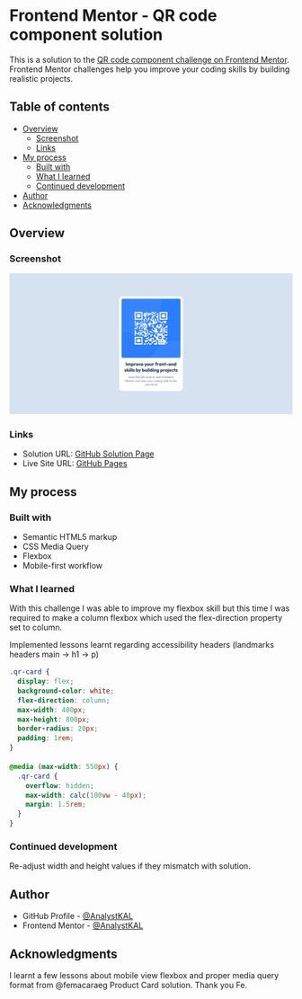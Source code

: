 # Frontend Mentor - QR code component solution

This is a solution to the [QR code component challenge on Frontend Mentor](https://www.frontendmentor.io/challenges/qr-code-component-iux_sIO_H). Frontend Mentor challenges help you improve your coding skills by building realistic projects.

## Table of contents

- [Overview](#overview)
  - [Screenshot](#screenshot)
  - [Links](#links)
- [My process](#my-process)
  - [Built with](#built-with)
  - [What I learned](#what-i-learned)
  - [Continued development](#continued-development)
- [Author](#author)
- [Acknowledgments](#acknowledgments)

## Overview

### Screenshot

![](qr-code-site.png)

### Links

- Solution URL: [GitHub Solution Page](https://github.com/AnalystKAL/QR-Code-Component)
- Live Site URL: [GitHub Pages](https://analystkal.github.io/QR-Code-Component/)

## My process

### Built with

- Semantic HTML5 markup
- CSS Media Query
- Flexbox
- Mobile-first workflow

### What I learned

With this challenge I was able to improve my flexbox skill but this time I was required to make a column flexbox which used the flex-direction property set to column.

Implemented lessons learnt regarding accessibility headers (landmarks headers main -> h1 -> p)

```css
.qr-card {
  display: flex;
  background-color: white;
  flex-direction: column;
  max-width: 400px;
  max-height: 800px;
  border-radius: 20px;
  padding: 1rem;
}

@media (max-width: 550px) {
  .qr-card {
    overflow: hidden;
    max-width: calc(100vw - 40px);
    margin: 1.5rem;
  }
}
```

### Continued development

Re-adjust width and height values if they mismatch with solution.

## Author

- GitHub Profile - [@AnalystKAL](https://github.com/AnalystKAL)
- Frontend Mentor - [@AnalystKAL](https://www.frontendmentor.io/profile/AnalystKAL)

## Acknowledgments

I learnt a few lessons about mobile view flexbox and proper media query format from @femacaraeg Product Card solution. Thank you Fe.
